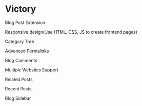 # Victory
Blog Post Extension

Responsive design(Use HTML, CSS, JS to create frontend pages)

Category Tree

Advanced Permalinks

Blog Comments

Multiple Websites Support

Related Posts

Recent Posts

Blog Sidebar

